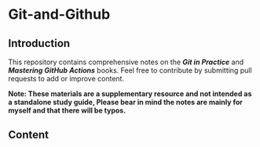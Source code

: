 # Git-and-Github
## Introduction
This repository contains comprehensive notes on the **_Git in Practice_** and _**Mastering GitHub Actions**_ books. Feel free to contribute by submitting pull requests to add or improve content.

**Note: These materials are a supplementary resource and not intended as a standalone study guide, Please bear in mind the notes are mainly for myself and that there will be typos.**

## Content
